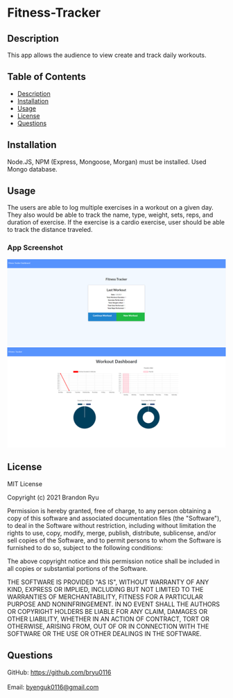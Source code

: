 # Fitness-Tracker

## Description
This app allows the audience to view create and track daily workouts.

## Table of Contents
- [Description](#description)
- [Installation](#installation)
- [Usage](#usage)
- [License](#license)
- [Questions](#Questions)

## Installation
Node.JS, NPM (Express, Mongoose, Morgan) must be installed. Used Mongo database.

## Usage
The users are able to log multiple exercises in a workout on a given day. They also would be able to track the name, type, weight, sets, reps, and duration of exercise. If the exercise is a cardio exercise, user should be able to track the distance traveled.

### App Screenshot
<img src="views/workout01.png" alt="Fitness Tracker Main Page">
<img src="views/workout02.png" alt="Fitness Tracker Dashboard">


## License
MIT License

Copyright (c) 2021 Brandon Ryu

Permission is hereby granted, free of charge, to any person obtaining a copy
of this software and associated documentation files (the "Software"), to deal
in the Software without restriction, including without limitation the rights
to use, copy, modify, merge, publish, distribute, sublicense, and/or sell
copies of the Software, and to permit persons to whom the Software is
furnished to do so, subject to the following conditions:

The above copyright notice and this permission notice shall be included in all
copies or substantial portions of the Software.

THE SOFTWARE IS PROVIDED "AS IS", WITHOUT WARRANTY OF ANY KIND, EXPRESS OR
IMPLIED, INCLUDING BUT NOT LIMITED TO THE WARRANTIES OF MERCHANTABILITY,
FITNESS FOR A PARTICULAR PURPOSE AND NONINFRINGEMENT. IN NO EVENT SHALL THE
AUTHORS OR COPYRIGHT HOLDERS BE LIABLE FOR ANY CLAIM, DAMAGES OR OTHER
LIABILITY, WHETHER IN AN ACTION OF CONTRACT, TORT OR OTHERWISE, ARISING FROM,
OUT OF OR IN CONNECTION WITH THE SOFTWARE OR THE USE OR OTHER DEALINGS IN THE
SOFTWARE.

## Questions
GitHub: https://github.com/bryu0116<br /><br />
Email: byenguk0116@gmail.com<br /><br />